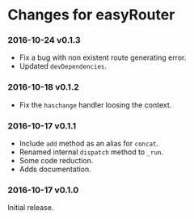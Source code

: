 # Changes for easyRouter

### 2016-10-24 v0.1.3

- Fix a bug with non existent route generating error.
- Updated `devDependencies`.

### 2016-10-18 v0.1.2

- Fix the `haschange` handler loosing the context.

### 2016-10-17 v0.1.1

- Include `add` method as an alias for `concat`.
- Renamed internal `dispatch` method to `_run`.
- Some code reduction.
- Adds documentation.

### 2016-10-17 v0.1.0

Initial release.
